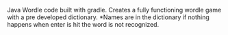 Java Wordle code built with gradle. Creates a fully functioning wordle game with a pre developed dictionary. *Names are in the dictionary if nothing happens when enter is hit the word is not recognized.
